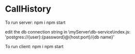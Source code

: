 # CallHistory

To run server:
npm i
npm start

edit the db connection string in \myServer\db-service\index.js:
'postgres://{user}:{password}@{host:port}/{db name}'

To run client:
npm i 
npm start
